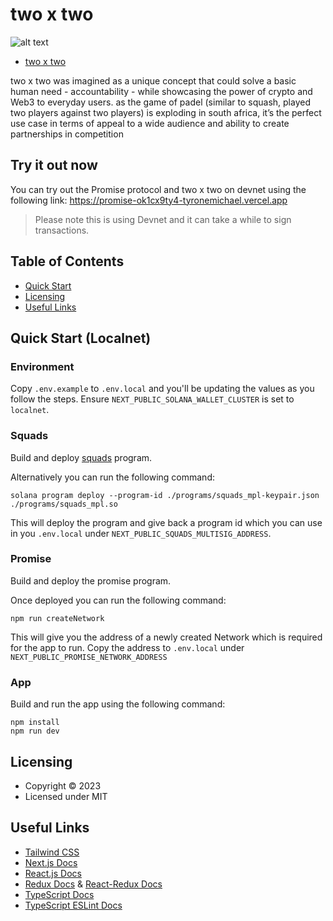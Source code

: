 # two x two
![alt text](https://twitter.com/two_x_two_rack/photo)

- [two x two](https://twitter.com/two_x_two_rack)

two x two was imagined as a unique concept that could solve a basic human need - accountability - while showcasing the power of crypto and Web3 to everyday users.  as the game of padel (similar to squash, played two players against two players) is exploding in south africa, it’s the perfect use case in terms of appeal to a wide audience and ability to create partnerships in competition


## Try it out now

You can try out the Promise protocol and two x two on devnet using the following link: https://promise-ok1cx9ty4-tyronemichael.vercel.app

> Please note this is using Devnet and it can take a while to sign transactions.

## Table of Contents

* [Quick Start](#quick-start)
* [Licensing](#licensing)
* [Useful Links](#useful-links)

## Quick Start (Localnet)

### Environment

Copy `.env.example` to `.env.local` and you'll be updating the values as you follow the steps. Ensure `NEXT_PUBLIC_SOLANA_WALLET_CLUSTER` is set to `localnet`.
### Squads

Build and deploy [squads](https://github.com/Squads-Protocol/squads-mpl) program.

Alternatively you can run the following command:
```
solana program deploy --program-id ./programs/squads_mpl-keypair.json ./programs/squads_mpl.so
```
This will deploy the program and give back a program id which you can use in you `.env.local` under `NEXT_PUBLIC_SQUADS_MULTISIG_ADDRESS`.

### Promise

Build and deploy the promise program.

Once deployed you can run the following command:
```
npm run createNetwork
```
This will give you the address of a newly created Network which is required for the app to run. Copy the address to `.env.local` under `NEXT_PUBLIC_PROMISE_NETWORK_ADDRESS`

### App

Build and run the app using the following command:
```
npm install
npm run dev
```

## Licensing

- Copyright &copy; 2023
- Licensed under MIT

## Useful Links

- [Tailwind CSS](https://tailwindcss.com/)
- [Next.js Docs](https://nextjs.org/docs/getting-started)
- [React.js Docs](https://reactjs.org/docs/getting-started.html)
- [Redux Docs](https://redux.js.org/introduction/getting-started) & [React-Redux Docs](https://react-redux.js.org/introduction/getting-started)
- [TypeScript Docs](https://www.typescriptlang.org/docs/)
- [TypeScript ESLint Docs](https://typescript-eslint.io/docs/)
